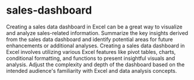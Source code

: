 # sales-dashboard

Creating a sales data dashboard in Excel can be a great way to visualize and analyze sales-related information.
Summarize the key insights derived from the sales data dashboard and identify potential areas for future enhancements or additional analyses.
Creating a sales data dashboard in Excel involves utilizing various Excel features like pivot tables, charts, conditional formatting, and functions to present insightful visuals and analysis. Adjust the complexity and depth of the dashboard based on the intended audience's familiarity with Excel and data analysis concepts.
